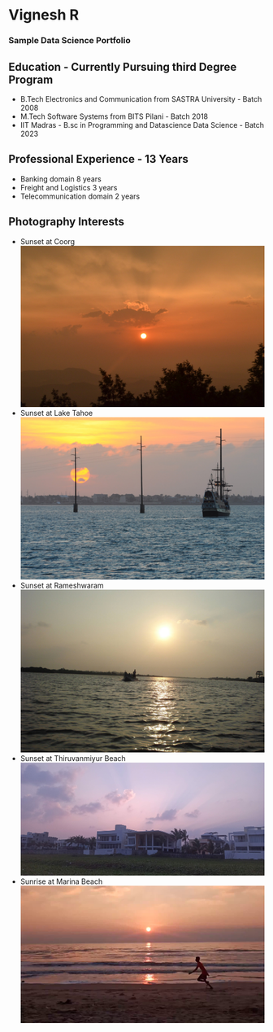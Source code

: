 # Vignesh R
### Sample Data Science Portfolio

## Education - Currently Pursuing third Degree Program

- B.Tech Electronics and Communication from SASTRA University - Batch 2008 
- M.Tech Software Systems from BITS Pilani - Batch 2018
- IIT Madras - B.sc in Programming and Datascience Data Science - Batch 2023

## Professional Experience - 13 Years 

- Banking domain 8 years
- Freight and Logistics 3 years
- Telecommunication domain 2 years

## Photography Interests

- Sunset at Coorg ![](/images/img1.jpg)
- Sunset at Lake Tahoe ![](/images/img2.JPG)
- Sunset at Rameshwaram ![](/images/img3.JPG)
- Sunset at Thiruvanmiyur Beach ![](/images/img4.jpg)
- Sunrise at Marina Beach ![](/images/img5.jpg)

